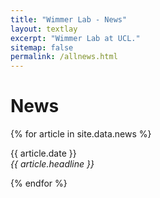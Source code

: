 ```yaml
---
title: "Wimmer Lab - News"
layout: textlay
excerpt: "Wimmer Lab at UCL."
sitemap: false
permalink: /allnews.html
---
```


# News

{% for article in site.data.news %}
<p>{{ article.date }} <br>
<em>{{ article.headline }}</em></p>
{% endfor %}
